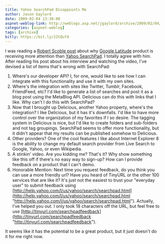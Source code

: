 ```yaml
---
title: Yahoo SearchPad Disappoints Me
author: Jason Gaylord
date: 2009-02-04 13:38:00
aspnet-weblog-link: http://weblogs.asp.net/jgaylord/archive/2009/02/04/yahoo-searchpad-disappoints-me.aspx
categories: [aspnet-weblog]
tags: [archive]
bitly: https://bit.ly/2ZtQuf4
---
```


I was reading a [Robert Scoble post](http://scobleizer.com/2009/02/04/why-yahoos-announcement-today-wont-get-as-much-hype-as-googles/) about why [Google Latitude](http://www.google.com/latitude) product is receiving more attention than [Yahoo SearchPad](http://tools.search.yahoo.com/SearchPad/Video.html). I totally agree with him. After reading his post about his interview and watching the video, I've devised a list of items that's wrong with SearchPad:

1. Where's our developer API? I, for one, would like to see how I can integrate with this functionality and use it with my own sites.
2. Where's the integration with sites like Twitter, Tumblr, Facebook, FriendFeed, etc? I'd like to generate a list of searches and post it as a blog post using the MetaBlog API. Delicious can do this with links that I like. Why can't I do this with SearchPad?
3. Now that I brought up Delicious, another Yahoo property, where's the integration? I like Delicious, but it has it's downfalls. I'd like to have more control over the organization of my favorites if I so desire. The tagging system in Delicious is nice, but I'd like to create folders and sub-folders and not tag groupings. SearchPad seems to offer more functionality, but it didn't appear that my results can be published somehow to Delicious.
4. Other providers? One of the cool features I like about Internet Explorer 8 is the ability to change my default search provider from Live Search to Google, Yahoo, or even Wikipedia.
5. A stinkin' video. Are you kidding me? That's it? Why show something like this off if there's no easy way to sign-up? How can I provide feedback on a product that I can't demo.
6. Honorable Mention: Next time you request feedback, do you think you can use a more friendly url? Have you heard of TinyURL or the other 100 services that are like it? It's just not the easiest to trust your "everyday user" to submit feedback using [http://help.yahoo.com/l/us/yahoo/search/searchpad.html](http://help.yahoo.com/l/us/yahoo/search/searchpad.html "http://help.yahoo.com/l/us/yahoo/search/searchpad.html"). Actually, I've helped you out. I only took 18 characters off the URL, but feel free to use [http://tinyurl.com/searchpadfeedback](http://tinyurl.com/searchpadfeedback "http://tinyurl.com/searchpadfeedback").

It seems like it has the potential to be a great product, but it just doesn't do it for me right now.